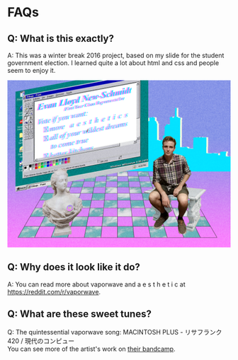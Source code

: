 # FAQs
## Q: What is this exactly?
A: This was a winter break 2016 project, based on my slide for the student government election. I learned quite a lot about html and css and people seem to enjoy it.

![said slide for student government](evan_slide.png)

## Q: Why does it look like it do?
A: You can read more about vaporwave and a e s t h e t i c at https://reddit.com/r/vaporwave.

## Q: What are these sweet tunes?
Q: The quintessential vaporwave song: MACINTOSH PLUS - リサフランク420 / 現代のコンピュー  
You can see more of the artist's work on [their bandcamp](https://vektroid.bandcamp.com/album/floral-shoppe).
